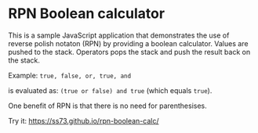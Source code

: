 # RPN Boolean calculator

This is a sample JavaScript application that demonstrates the use of reverse polish notaton (RPN) by providing a boolean calculator. Values are pushed to the stack. Operators pops the stack and push the result back on the stack.

Example:
`true, false, or, true, and`

is evaluated as:
`(true or false) and true` (which equals `true`).

One benefit of RPN is that there is no need for parenthesises.

Try it: https://ss73.github.io/rpn-boolean-calc/
